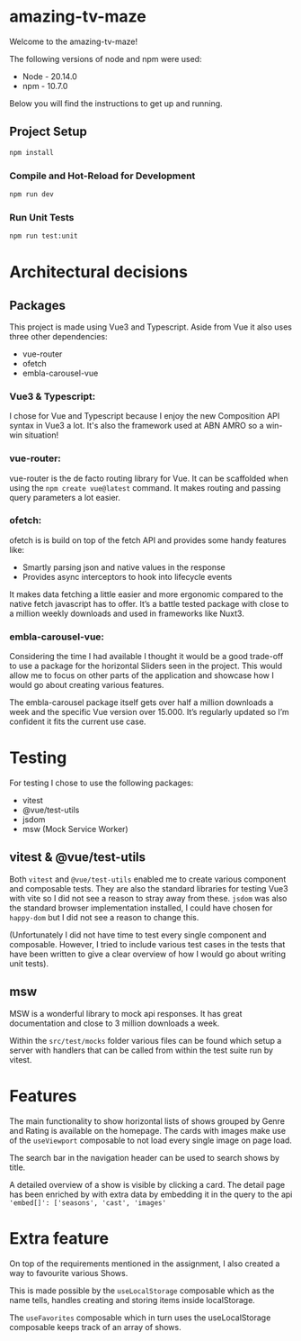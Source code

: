 # amazing-tv-maze

Welcome to the amazing-tv-maze!

The following versions of node and npm were used:

- Node - 20.14.0
- npm - 10.7.0

Below you will find the instructions to get up and running.

## Project Setup

```sh
npm install
```

### Compile and Hot-Reload for Development

```sh
npm run dev
```

### Run Unit Tests

```sh
npm run test:unit
```

# Architectural decisions

## Packages

This project is made using Vue3 and Typescript. Aside from Vue it also uses three other dependencies:

- vue-router
- ofetch
- embla-carousel-vue

### Vue3 & Typescript:

I chose for Vue and Typescript because I enjoy the new Composition API syntax in Vue3 a lot. It's also the framework used at ABN AMRO so a win-win situation!

### vue-router:

vue-router is the de facto routing library for Vue. It can be scaffolded when using the `npm create vue@latest` command. It makes routing and passing query parameters a lot easier.

### ofetch:

ofetch is is build on top of the fetch API and provides some handy features like:

- Smartly parsing json and native values in the response
- Provides async interceptors to hook into lifecycle events

It makes data fetching a little easier and more ergonomic compared to the native fetch javascript has to offer. It’s a battle tested package with close to a million weekly downloads and used in frameworks like Nuxt3.

### embla-carousel-vue:

Considering the time I had available I thought it would be a good trade-off to use a package for the horizontal Sliders seen in the project. This would allow me to focus on other parts of the application and showcase how I would go about creating various features.

The embla-carousel package itself gets over half a million downloads a week and the specific Vue version over 15.000. It’s regularly updated so I’m confident it fits the current use case.

# Testing

For testing I chose to use the following packages:

- vitest
- @vue/test-utils
- jsdom
- msw (Mock Service Worker)

## vitest & @vue/test-utils

Both `vitest` and `@vue/test-utils` enabled me to create various component and composable tests. They are also the standard libraries for testing Vue3 with vite so I did not see a reason to stray away from these. `jsdom` was also the standard browser implementation installed, I could have chosen for `happy-dom` but I did not see a reason to change this.

(Unfortunately I did not have time to test every single component and composable. However, I tried to include various test cases in the tests that have been written to give a clear overview of how I would go about writing unit tests).

## msw

MSW is a wonderful library to mock api responses. It has great documentation and close to 3 million downloads a week.

Within the `src/test/mocks` folder various files can be found which setup a server with handlers that can be called from within the test suite run by vitest.

# Features

The main functionality to show horizontal lists of shows grouped by Genre and Rating is available on the homepage. The cards with images make use of the `useViewport` composable to not load every single image on page load.

The search bar in the navigation header can be used to search shows by title.

A detailed overview of a show is visible by clicking a card. The detail page has been enriched by with extra data by embedding it in the query to the api `'embed[]': ['seasons', 'cast', 'images'`

# Extra feature

On top of the requirements mentioned in the assignment, I also created a way to favourite various Shows.

This is made possible by the `useLocalStorage` composable which as the name tells, handles creating and storing items inside localStorage.

The `useFavorites` composable which in turn uses the useLocalStorage composable keeps track of an array of shows.
